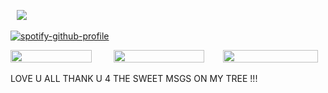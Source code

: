 ⠀![](https://komarev.com/ghpvc/?username=beaverhollow&label=punks&style=flat-square&color=000001&base=19264)

[![spotify-github-profile](https://spotify-github-profile.kittinanx.com/api/view?uid=6ee6c3uiykzyf00n8qqgt3t8m&cover_image=true&theme=natemoo-re&show_offline=true&background_color=c3ab9e&interchange=true&bar_color=f3dddb&bar_color_cover=false)](https://github.com/kittinan/spotify-github-profile)

<a href="https://rentry.co/daron" title="rentry"><img src="https://files.catbox.moe/tia4yz.png" width="130" height="20"></a>
⠀⠀⠀<a href="https://axlrose.atabook.org/" title="atabook"><img src="https://files.catbox.moe/wuu1a3.png" width="145" height="20"></a>⠀⠀⠀<a href="https://dmsob.straw.page/" title="strawpage"><img src="https://files.catbox.moe/8b6mr8.png" width="152" height="20"></a>

LOVE U ALL THANK U 4 THE SWEET MSGS ON MY TREE !!! 
